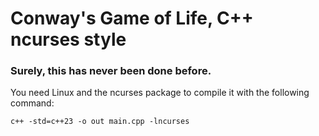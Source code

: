 # Conway's Game of Life, C++ ncurses style
### Surely, this has never been done before.

You need Linux and the ncurses package to compile it with the following command:
```
c++ -std=c++23 -o out main.cpp -lncurses
```
